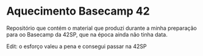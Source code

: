 # Aquecimento Basecamp 42 

Repositório que contém o material que produzi durante a minha preparação para oo Basecamp da 42SP, que na época ainda não tinha data. 

Edit: o esforço valeu a pena e consegui passar na 42SP
